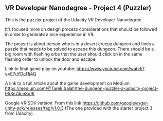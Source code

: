 VR Developer Nanodegree - Project 4 (Puzzler)
-------------------------------------------------------------------------------

This is the puzzler project of the Udacity VR Developer Nanodegree.

It’s focused more on design process considerations that should be followed in order to generate a nice experience in VR. 

The project is about person who is in a desert creepy dungeon and finds a puzzle that needs to be solved to escape this dungeon. There should be a big room with flashing orbs that the user should click on in the same flashing order to unlock the door and escape.


Link to final game play on youtube: 
   https://www.youtube.com/watch?v=E7uYDaf1j4Q

A link to a full article about the game development on Medium: 
   https://medium.com/@Tarek.Salah/the-dungeon-puzzler-a-udacity-project-953e7dce8d9f

Google VR SDK version: From this link https://github.com/googlevr/gvr-unity-sdk/releases/tag/v1.0.3  (The one provided with the starter project 3 from Udacity)

